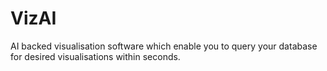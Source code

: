 # VizAI
AI backed visualisation software which enable you to query your database for desired visualisations within seconds.
